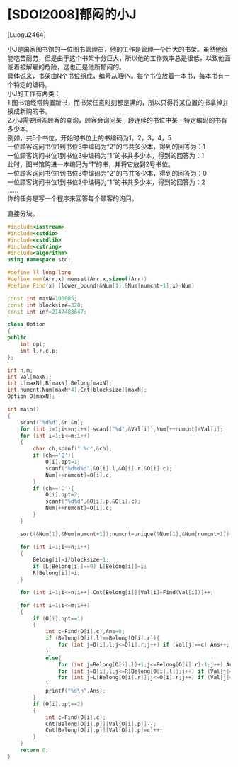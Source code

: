 # [SDOI2008]郁闷的小J
[Luogu2464]

小J是国家图书馆的一位图书管理员，他的工作是管理一个巨大的书架。虽然他很能吃苦耐劳，但是由于这个书架十分巨大，所以他的工作效率总是很低，以致他面临着被解雇的危险，这也正是他所郁闷的。  
具体说来，书架由N个书位组成，编号从1到N。每个书位放着一本书，每本书有一个特定的编码。  
小J的工作有两类：  
1.图书馆经常购置新书，而书架任意时刻都是满的，所以只得将某位置的书拿掉并换成新购的书。  
2.小J需要回答顾客的查询，顾客会询问某一段连续的书位中某一特定编码的书有多少本。  
例如，共5个书位，开始时书位上的书编码为1，2，3，4，5  
一位顾客询问书位1到书位3中编码为“2”的书共多少本，得到的回答为：1  
一位顾客询问书位1到书位3中编码为“1”的书共多少本，得到的回答为：1  
此时，图书馆购进一本编码为“1”的书，并将它放到2号书位。  
一位顾客询问书位1到书位3中编码为“2”的书共多少本，得到的回答为：0  
一位顾客询问书位1到书位3中编码为“1”的书共多少本，得到的回答为：2  
……  
你的任务是写一个程序来回答每个顾客的询问。

直接分块。

```cpp
#include<iostream>
#include<cstdio>
#include<cstdlib>
#include<cstring>
#include<algorithm>
using namespace std;

#define ll long long
#define mem(Arr,x) memset(Arr,x,sizeof(Arr))
#define Find(x) (lower_bound(&Num[1],&Num[numcnt+1],x)-Num)

const int maxN=100005;
const int blocksize=320;
const int inf=2147483647;

class Option
{
public:
	int opt;
	int l,r,c,p;
};

int n,m;
int Val[maxN];
int L[maxN],R[maxN],Belong[maxN];
int numcnt,Num[maxN*4],Cnt[blocksize][maxN];
Option O[maxN];

int main()
{
	scanf("%d%d",&n,&m);
	for (int i=1;i<=n;i++) scanf("%d",&Val[i]),Num[++numcnt]=Val[i];
	for (int i=1;i<=m;i++)
	{
		char ch;scanf(" %c",&ch);
		if (ch=='Q'){
			O[i].opt=1;
			scanf("%d%d%d",&O[i].l,&O[i].r,&O[i].c);
			Num[++numcnt]=O[i].c;
		}
		if (ch=='C'){
			O[i].opt=2;
			scanf("%d%d",&O[i].p,&O[i].c);
			Num[++numcnt]=O[i].c;
		}
	}

	sort(&Num[1],&Num[numcnt+1]);numcnt=unique(&Num[1],&Num[numcnt+1])-Num-1;

	for (int i=1;i<=n;i++)
	{
		Belong[i]=i/blocksize+1;
		if (L[Belong[i]]==0) L[Belong[i]]=i;
		R[Belong[i]]=i;
	}

	for (int i=1;i<=n;i++) Cnt[Belong[i]][Val[i]=Find(Val[i])]++;

	for (int i=1;i<=m;i++)
	{
		if (O[i].opt==1)
		{
			int c=Find(O[i].c),Ans=0;
			if (Belong[O[i].l]==Belong[O[i].r]){
				for (int j=O[i].l;j<=O[i].r;j++) if (Val[j]==c) Ans++;
			}
			else{
				for (int j=Belong[O[i].l]+1;j<=Belong[O[i].r]-1;j++) Ans+=Cnt[j][c];
				for (int j=O[i].l;j<=R[Belong[O[i].l]];j++) if (Val[j]==c) Ans++;
				for (int j=L[Belong[O[i].r]];j<=O[i].r;j++) if (Val[j]==c) Ans++;
			}
			printf("%d\n",Ans);
		}
		if (O[i].opt==2)
		{
			int c=Find(O[i].c);
			Cnt[Belong[O[i].p]][Val[O[i].p]]--;
			Cnt[Belong[O[i].p]][Val[O[i].p]=c]++;
		}
	}
	return 0;
}
```